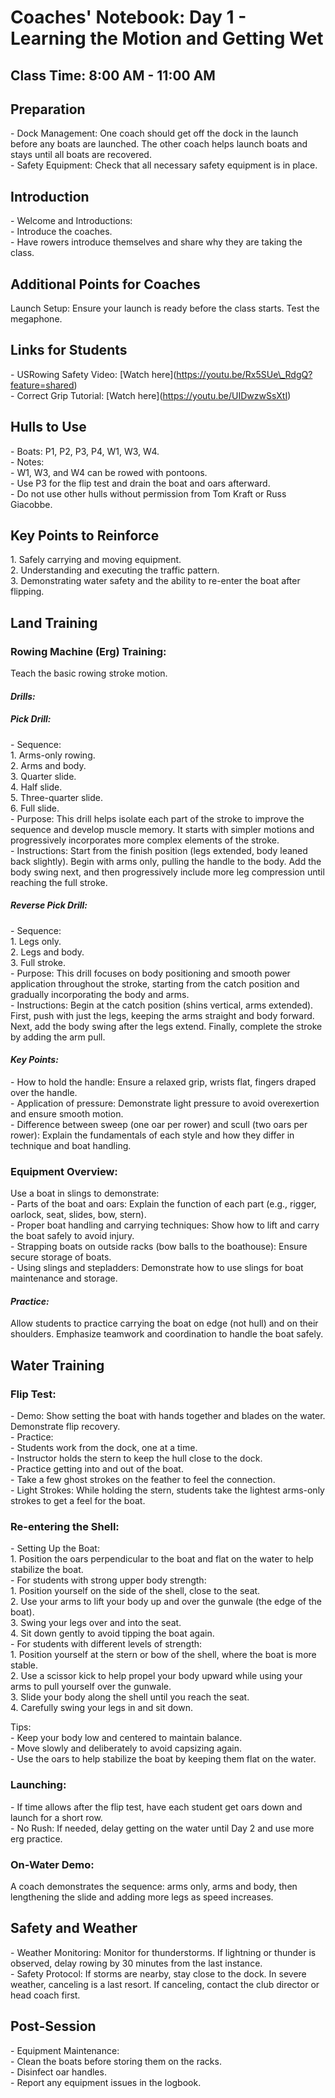 # **Coaches' Notebook: Day 1 \- Learning the Motion and Getting Wet**

## **Class Time: 8:00 AM \- 11:00 AM**

## **Preparation**

\- Dock Management: One coach should get off the dock in the launch before any boats are launched. The other coach helps launch boats and stays until all boats are recovered.  
\- Safety Equipment: Check that all necessary safety equipment is in place.

## **Introduction**

\- Welcome and Introductions:  
  \- Introduce the coaches.  
  \- Have rowers introduce themselves and share why they are taking the class.

## **Additional Points for Coaches**

Launch Setup: Ensure your launch is ready before the class starts. Test the megaphone.

## **Links for Students**

\- USRowing Safety Video: \[Watch here\](https://youtu.be/Rx5SUe\_RdgQ?feature=shared)  
\- Correct Grip Tutorial: \[Watch here\](https://youtu.be/UIDwzwSsXtI)

## **Hulls to Use**

\- Boats: P1, P2, P3, P4, W1, W3, W4.  
\- Notes:   
  \- W1, W3, and W4 can be rowed with pontoons.  
  \- Use P3 for the flip test and drain the boat and oars afterward.  
  \- Do not use other hulls without permission from Tom Kraft or Russ Giacobbe.

## **Key Points to Reinforce**

1\. Safely carrying and moving equipment.  
2\. Understanding and executing the traffic pattern.  
3\. Demonstrating water safety and the ability to re-enter the boat after flipping.

## **Land Training**

### **Rowing Machine (Erg) Training:**

Teach the basic rowing stroke motion.

#### ***Drills:***

##### Pick Drill:

\- Sequence:   
  1\. Arms-only rowing.  
  2\. Arms and body.  
  3\. Quarter slide.  
  4\. Half slide.  
  5\. Three-quarter slide.  
  6\. Full slide.  
\- Purpose: This drill helps isolate each part of the stroke to improve the sequence and develop muscle memory. It starts with simpler motions and progressively incorporates more complex elements of the stroke.  
\- Instructions: Start from the finish position (legs extended, body leaned back slightly). Begin with arms only, pulling the handle to the body. Add the body swing next, and then progressively include more leg compression until reaching the full stroke.

##### Reverse Pick Drill:

\- Sequence:   
  1\. Legs only.  
  2\. Legs and body.  
  3\. Full stroke.  
\- Purpose: This drill focuses on body positioning and smooth power application throughout the stroke, starting from the catch position and gradually incorporating the body and arms.  
\- Instructions: Begin at the catch position (shins vertical, arms extended). First, push with just the legs, keeping the arms straight and body forward. Next, add the body swing after the legs extend. Finally, complete the stroke by adding the arm pull.

#### ***Key Points:***

\- How to hold the handle: Ensure a relaxed grip, wrists flat, fingers draped over the handle.  
\- Application of pressure: Demonstrate light pressure to avoid overexertion and ensure smooth motion.  
\- Difference between sweep (one oar per rower) and scull (two oars per rower): Explain the fundamentals of each style and how they differ in technique and boat handling.

### **Equipment Overview:**

Use a boat in slings to demonstrate:  
\- Parts of the boat and oars: Explain the function of each part (e.g., rigger, oarlock, seat, slides, bow, stern).  
\- Proper boat handling and carrying techniques: Show how to lift and carry the boat safely to avoid injury.  
\- Strapping boats on outside racks (bow balls to the boathouse): Ensure secure storage of boats.  
\- Using slings and stepladders: Demonstrate how to use slings for boat maintenance and storage.

#### ***Practice:***

Allow students to practice carrying the boat on edge (not hull) and on their shoulders. Emphasize teamwork and coordination to handle the boat safely.

## **Water Training**

### **Flip Test:**

\- Demo: Show setting the boat with hands together and blades on the water. Demonstrate flip recovery.  
\- Practice:  
  \- Students work from the dock, one at a time.  
  \- Instructor holds the stern to keep the hull close to the dock.  
  \- Practice getting into and out of the boat.  
  \- Take a few ghost strokes on the feather to feel the connection.  
\- Light Strokes: While holding the stern, students take the lightest arms-only strokes to get a feel for the boat.

### **Re-entering the Shell:**

\- Setting Up the Boat:  
  1\. Position the oars perpendicular to the boat and flat on the water to help stabilize the boat.  
\- For students with strong upper body strength:  
  1\. Position yourself on the side of the shell, close to the seat.  
  2\. Use your arms to lift your body up and over the gunwale (the edge of the boat).  
  3\. Swing your legs over and into the seat.  
  4\. Sit down gently to avoid tipping the boat again.  
\- For students with different levels of strength:  
  1\. Position yourself at the stern or bow of the shell, where the boat is more stable.  
  2\. Use a scissor kick to help propel your body upward while using your arms to pull yourself over the gunwale.  
  3\. Slide your body along the shell until you reach the seat.  
  4\. Carefully swing your legs in and sit down.

Tips:  
\- Keep your body low and centered to maintain balance.  
\- Move slowly and deliberately to avoid capsizing again.  
\- Use the oars to help stabilize the boat by keeping them flat on the water.

### **Launching:**

\- If time allows after the flip test, have each student get oars down and launch for a short row.  
\- No Rush: If needed, delay getting on the water until Day 2 and use more erg practice.

### **On-Water Demo:**

A coach demonstrates the sequence: arms only, arms and body, then lengthening the slide and adding more legs as speed increases.

## **Safety and Weather**

\- Weather Monitoring: Monitor for thunderstorms. If lightning or thunder is observed, delay rowing by 30 minutes from the last instance.  
\- Safety Protocol: If storms are nearby, stay close to the dock. In severe weather, canceling is a last resort. If canceling, contact the club director or head coach first.

## **Post-Session**

\- Equipment Maintenance:  
  \- Clean the boats before storing them on the racks.  
  \- Disinfect oar handles.  
  \- Report any equipment issues in the logbook.  
